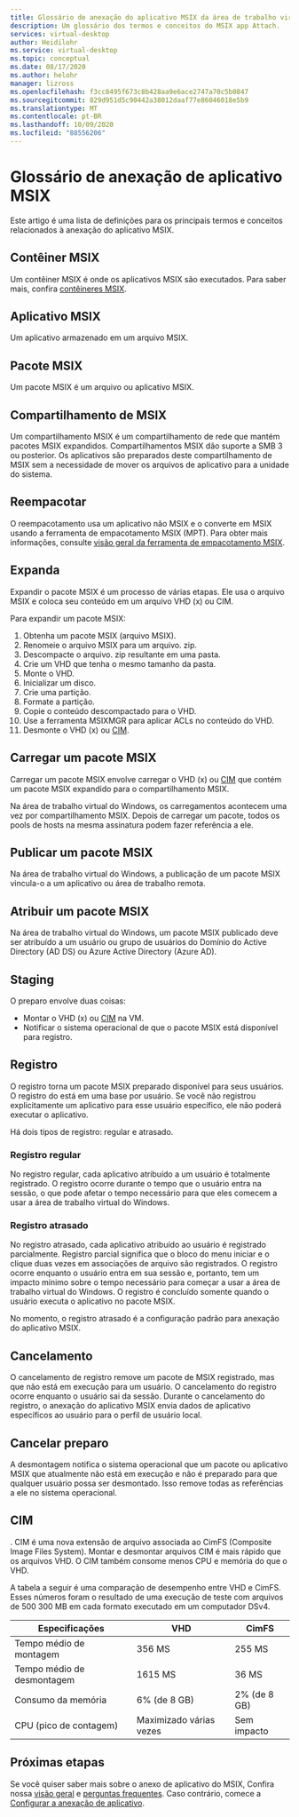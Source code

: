 ```yaml
---
title: Glossário de anexação do aplicativo MSIX da área de trabalho virtual do Windows – Azure
description: Um glossário dos termos e conceitos do MSIX app Attach.
services: virtual-desktop
author: Heidilohr
ms.service: virtual-desktop
ms.topic: conceptual
ms.date: 08/17/2020
ms.author: helohr
manager: lizross
ms.openlocfilehash: f3cc8495f673c8b428aa9e6ace2747a70c5b0847
ms.sourcegitcommit: 829d951d5c90442a38012daaf77e86046018e5b9
ms.translationtype: MT
ms.contentlocale: pt-BR
ms.lasthandoff: 10/09/2020
ms.locfileid: "88556206"
---
```

# <a name="msix-app-attach-glossary"></a>Glossário de anexação de aplicativo MSIX

Este artigo é uma lista de definições para os principais termos e conceitos relacionados à anexação do aplicativo MSIX.

## <a name="msix-container"></a>Contêiner MSIX

Um contêiner MSIX é onde os aplicativos MSIX são executados. Para saber mais, confira [contêineres MSIX](/windows/msix/msix-container).

## <a name="msix-application"></a>Aplicativo MSIX 

Um aplicativo armazenado em um arquivo MSIX.

## <a name="msix-package"></a>Pacote MSIX 

Um pacote MSIX é um arquivo ou aplicativo MSIX.

## <a name="msix-share"></a>Compartilhamento de MSIX

Um compartilhamento MSIX é um compartilhamento de rede que mantém pacotes MSIX expandidos. Compartilhamentos MSIX dão suporte a SMB 3 ou posterior. Os aplicativos são preparados deste compartilhamento de MSIX sem a necessidade de mover os arquivos de aplicativo para a unidade do sistema.

## <a name="repackage"></a>Reempacotar

O reempacotamento usa um aplicativo não MSIX e o converte em MSIX usando a ferramenta de empacotamento MSIX (MPT). Para obter mais informações, consulte [visão geral da ferramenta de empacotamento MSIX](/windows/msix/packaging-tool/tool-overview).

## <a name="expand"></a>Expanda

Expandir o pacote MSIX é um processo de várias etapas. Ele usa o arquivo MSIX e coloca seu conteúdo em um arquivo VHD (x) ou CIM. 

Para expandir um pacote MSIX:

1. Obtenha um pacote MSIX (arquivo MSIX).
2. Renomeie o arquivo MSIX para um arquivo. zip.
3. Descompacte o arquivo. zip resultante em uma pasta.
4. Crie um VHD que tenha o mesmo tamanho da pasta.
5. Monte o VHD.
6. Inicializar um disco.
7. Crie uma partição.
8. Formate a partição.
9. Copie o conteúdo descompactado para o VHD.
10. Use a ferramenta MSIXMGR para aplicar ACLs no conteúdo do VHD.
11. Desmonte o VHD (x) ou [CIM](#cim).

## <a name="upload-an-msix-package"></a>Carregar um pacote MSIX 

Carregar um pacote MSIX envolve carregar o VHD (x) ou [CIM](#cim) que contém um pacote MSIX expandido para o compartilhamento MSIX.

Na área de trabalho virtual do Windows, os carregamentos acontecem uma vez por compartilhamento MSIX. Depois de carregar um pacote, todos os pools de hosts na mesma assinatura podem fazer referência a ele.

## <a name="publish-an-msix-package"></a>Publicar um pacote MSIX

Na área de trabalho virtual do Windows, a publicação de um pacote MSIX vincula-o a um aplicativo ou área de trabalho remota.

## <a name="assign-an-msix-package"></a>Atribuir um pacote MSIX 

Na área de trabalho virtual do Windows, um pacote MSIX publicado deve ser atribuído a um usuário ou grupo de usuários do Domínio do Active Directory (AD DS) ou Azure Active Directory (Azure AD).

## <a name="staging"></a>Staging

O preparo envolve duas coisas:

- Montar o VHD (x) ou [CIM](#cim) na VM.
- Notificar o sistema operacional de que o pacote MSIX está disponível para registro.

## <a name="registration"></a>Registro

O registro torna um pacote MSIX preparado disponível para seus usuários. O registro do está em uma base por usuário. Se você não registrou explicitamente um aplicativo para esse usuário específico, ele não poderá executar o aplicativo.

Há dois tipos de registro: regular e atrasado.

### <a name="regular-registration"></a>Registro regular

No registro regular, cada aplicativo atribuído a um usuário é totalmente registrado. O registro ocorre durante o tempo que o usuário entra na sessão, o que pode afetar o tempo necessário para que eles comecem a usar a área de trabalho virtual do Windows.

### <a name="delayed-registration"></a>Registro atrasado

No registro atrasado, cada aplicativo atribuído ao usuário é registrado parcialmente. Registro parcial significa que o bloco do menu iniciar e o clique duas vezes em associações de arquivo são registrados. O registro ocorre enquanto o usuário entra em sua sessão e, portanto, tem um impacto mínimo sobre o tempo necessário para começar a usar a área de trabalho virtual do Windows. O registro é concluído somente quando o usuário executa o aplicativo no pacote MSIX.

No momento, o registro atrasado é a configuração padrão para anexação do aplicativo MSIX.

## <a name="deregistration"></a>Cancelamento

O cancelamento de registro remove um pacote de MSIX registrado, mas que não está em execução para um usuário. O cancelamento do registro ocorre enquanto o usuário sai da sessão. Durante o cancelamento do registro, o anexação do aplicativo MSIX envia dados de aplicativo específicos ao usuário para o perfil de usuário local.

## <a name="destage"></a>Cancelar preparo

A desmontagem notifica o sistema operacional que um pacote ou aplicativo MSIX que atualmente não está em execução e não é preparado para que qualquer usuário possa ser desmontado. Isso remove todas as referências a ele no sistema operacional.

## <a name="cim"></a>CIM

. CIM é uma nova extensão de arquivo associada ao CimFS (Composite Image Files System). Montar e desmontar arquivos CIM é mais rápido que os arquivos VHD. O CIM também consome menos CPU e memória do que o VHD.

A tabela a seguir é uma comparação de desempenho entre VHD e CimFS. Esses números foram o resultado de uma execução de teste com arquivos de 500 300 MB em cada formato executado em um computador DSv4.

|  Especificações                          | VHD                     | CimFS   |
|---------------------------------|--------------------------|-----------|
| Tempo médio de montagem     | 356 MS                     | 255 MS      |
| Tempo médio de desmontagem   | 1615 MS                    | 36 MS       |
| Consumo da memória | 6% (de 8 GB)                      | 2% (de 8 GB)       |
| CPU (pico de contagem)          | Maximizado várias vezes | Sem impacto |

## <a name="next-steps"></a>Próximas etapas

Se você quiser saber mais sobre o anexo de aplicativo do MSIX, Confira nossa [visão geral](what-is-app-attach.md) e [perguntas frequentes](app-attach-faq.md). Caso contrário, comece a [Configurar a anexação de aplicativo](app-attach.md).

